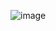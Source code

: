 ![image](https://github.com/survival8764/SpartaDungeon/assets/82863756/d8679f03-0ed2-4b1a-9a89-6573e9cc8df9)
